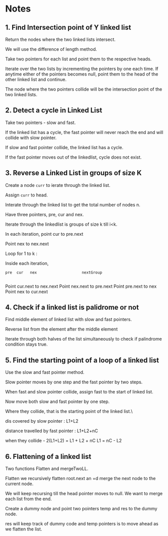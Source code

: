 # Notes

## 1. Find Intersection point of Y linked list

Return the nodes where the two linked lists intersect.

We will use the difference of length method. 

Take two pointers for each list and point them to the respective heads.

Iterate over the two lists by incrementing the pointers by one each time. If anytime either of the pointers becomes null, point them to the head of the other linked list and continue.

The node where the two pointers collide will be the intersection point of the two linked lists.

## 2. Detect a cycle in Linked List

Take two pointers - slow and fast.

If the linked list has a cycle, the fast pointer will never reach the end and will collide with slow pointer.

If slow and fast pointer collide, the linked list has a cycle.

If the fast pointer moves out of the linkedlist, cycle does not exist.

## 3. Reverse a Linked List in groups of size K

Create a node `curr` to ierate through the linked list.

Assign `curr` to head.

Interate through the linked list to get the total number of nodes n.

Have three pointers, pre, cur and nex.

Iterate through the linkedlist is groups of size k till i<k.

In each iteration, point cur to pre.next

Point nex to nex.next 

Loop for 1 to k :

Inside each iteration,  

```
pre  cur   nex                    nextGroup


```

Point cur.next to nex.next
Point nex.next to pre.next
Point pre.next to nex
Point nex to cur.next

## 4. Check if a linked list is palidrome or not

Find middle element of linked list with slow and fast pointers.

Reverse list from the element after the middle element

Iterate through both halves of the list simultaneously to check if palindrome condition stays true.

## 5. Find the starting point of a loop of a linked list

Use the slow and fast pointer method.

Slow pointer moves by one step and the fast pointer by two steps.

When fast and slow pointer collide, assign fast to the start of linked list.

Now move both slow and fast pointer by one step. 

Where they collide, that is the starting point of the linked list.\

dis covered by slow pointer : L1+L2

distance travelled by fast pointer : L1+L2+nC

when they collide - 2(L1+L2) = L1 + L2 + nC
                    L1 = nC - L2

## 6. Flattening of a linked list

Two functions Flatten and mergeTwoLL. 

Flatten we recursively flatten root.next an =d merge the next node to the current node.

We will keep recursing till the head pointer moves to null. We want to merge each list from the end.

Create a dummy node and point two pointers temp and res to the dummy node.

res will keep track of dummy code and temp pointers is to move ahead as we flatten the list.

